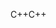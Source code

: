 <span data-ttu-id="f7ed1-101">C++</span><span class="sxs-lookup"><span data-stu-id="f7ed1-101">C++</span></span>